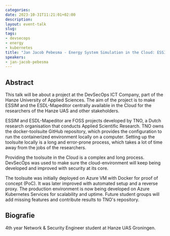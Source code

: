 ```yaml
---
categories:
date: 2023-10-31T11:21:01+02:00
description:
layout: event-talk
slug:
tags:
- devsecops
- energy
- kubernetes
title: "Jan Jacob Pebesma - Energy System Simulation in the Cloud: ESSIM & ESDL-Mapeditor using Kubernetes & DevSecOps"
speakers:
- jan-jacob-pebesma
---
```


## Abstract

This talk will be about a project at the DevSecOps ICT Company, part of the Hanze University of Applied Sciences. The aim of the project is to make ESSIM and the ESDL-Mapeditor centrally available in the Cloud for the researchers of the Hanze UAS and other stakeholders.

ESSIM and ESDL-Mapeditor are FOSS projects developed by TNO, a Dutch research organisation that conducts Applied Scientific Research. TNO owns the docker-toolsuite GitHub repository, which provides the configuration to run the containerized environment locally on a computer. Setting up the toolsuite locally is a long and error-prone process, which takes a lot of time away from the jobs of the researchers.

Providing the toolsuite in the Cloud is a complex and long process. DevSecOps was used to make sure the cloud-environment will keep being developed and improved with security at its core.

The toolsuite was initially deployed on Azure VM with Docker for proof of concept (PoC). It was later improved with automated setup and a reverse proxy. The production environment is now being developed on Azure Kubernetes Services for scalability and uptime. Future student groups will add missing features and contribute results to TNO's repository.

## Biografie

4th year Network & Security Engineer student at Hanze UAS Groningen.
